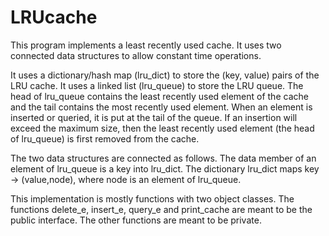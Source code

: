 # LRUcache

This program implements a least recently used cache. It uses two connected data structures to allow constant time operations.

It uses a dictionary/hash map (lru_dict) to store the (key, value) pairs of the LRU cache. It uses a linked list (lru_queue) to store the LRU queue. The head of lru_queue contains the least recently used element of the cache and the tail contains the most recently used element. When an element is inserted or queried, it is put at the tail of the queue. If an insertion will exceed the maximum size, then the least recently used element (the head of lru_queue) is first removed from the cache.

The two data structures are connected as follows. The data member of an element of lru_queue is a key into lru_dict. The dictionary lru_dict maps key -> (value,node), where node is an element of lru_queue.

This implementation is mostly functions with two object classes. The functions delete_e, insert_e, query_e and print_cache are meant to be the public interface. The other functions are meant to be private.
